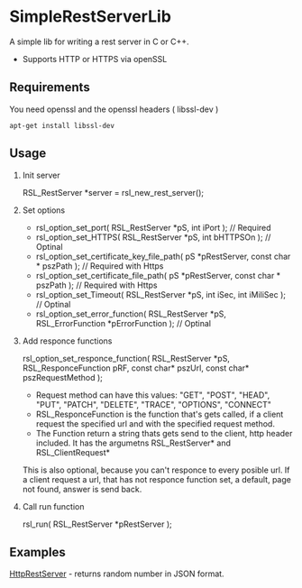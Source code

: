 # SimpleRestServerLib

A simple lib for writing a rest server in C or C++.

* Supports HTTP or HTTPS via openSSL 

## Requirements
You need openssl and the openssl headers ( libssl-dev )

    apt-get install libssl-dev
    
## Usage 

1. Init server

    RSL_RestServer \*server = rsl_new_rest_server();
        
2. Set options

    * rsl_option_set_port( RSL_RestServer \*pS, int iPort );  // Required 
    * rsl_option_set_HTTPS( RSL_RestServer \*pS, int bHTTPSOn ); // Optinal
    * rsl_option_set_certificate_key_file_path( pS \*pRestServer, const char \* pszPath ); // Required with Https
    * rsl_option_set_certificate_file_path( pS \*pRestServer, const char \* pszPath ); // Required with Https
    * rsl_option_set_Timeout( RSL_RestServer \*pS, int iSec, int iMiliSec ); // Optinal
    * rsl_option_set_error_function( RSL_RestServer \*pS, RSL_ErrorFunction \*pErrorFunction ); // Optinal
    
3. Add responce functions

    rsl_option_set_responce_function( RSL_RestServer \*pS, RSL_ResponceFunction pRF, const char\* pszUrl, const char\* pszRequestMethod );
    
    * Request method can have this values: "GET", "POST", "HEAD", "PUT", "PATCH", "DELETE", "TRACE", "OPTIONS", "CONNECT"
    * RSL_ResponceFunction is the function that's gets called, if a client request the specified url and with the specified request method. 
    * The Function return a string thats gets send to the client, http header included. It has the argumetns RSL_RestServer\* and RSL_ClientRequest\* 
    
    This is also optional, because you can't responce to every posible url. If a client request a url, that has not responce function set, a default, page not found, answer is send back.
   
4.  Call run function

    rsl_run( RSL_RestServer \*pRestServer );
    
## Examples
[HttpRestServer](examples/ReturnRandNumberHttp.c#top) - returns random number in JSON format.
